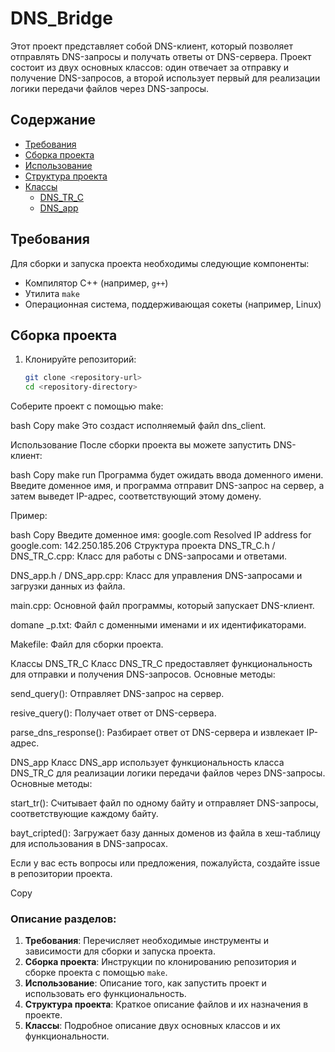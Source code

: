 # DNS_Bridge

Этот проект представляет собой DNS-клиент, который позволяет отправлять DNS-запросы и получать ответы от DNS-сервера. Проект состоит из двух основных классов: один отвечает за отправку и получение DNS-запросов, а второй использует первый для реализации логики передачи файлов через DNS-запросы.

## Содержание

- [Требования](#требования)
- [Сборка проекта](#сборка-проекта)
- [Использование](#использование)
- [Структура проекта](#структура-проекта)
- [Классы](#классы)
  - [DNS_TR_C](#dns_tr_c)
  - [DNS_app](#dns_app)


## Требования

Для сборки и запуска проекта необходимы следующие компоненты:

- Компилятор C++ (например, `g++`)
- Утилита `make`
- Операционная система, поддерживающая сокеты (например, Linux)

## Сборка проекта

1. Клонируйте репозиторий:

   ```bash
   git clone <repository-url>
   cd <repository-directory>
Соберите проект с помощью make:

bash
Copy
make
Это создаст исполняемый файл dns_client.

Использование
После сборки проекта вы можете запустить DNS-клиент:

bash
Copy
make run
Программа будет ожидать ввода доменного имени. Введите доменное имя, и программа отправит DNS-запрос на сервер, а затем выведет IP-адрес, соответствующий этому домену.

Пример:

bash
Copy
Введите доменное имя: google.com
Resolved IP address for google.com: 142.250.185.206
Структура проекта
DNS_TR_C.h / DNS_TR_C.cpp: Класс для работы с DNS-запросами и ответами.

DNS_app.h / DNS_app.cpp: Класс для управления DNS-запросами и загрузки данных из файла.

main.cpp: Основной файл программы, который запускает DNS-клиент.

domane _p.txt: Файл с доменными именами и их идентификаторами.

Makefile: Файл для сборки проекта.

Классы
DNS_TR_C
Класс DNS_TR_C предоставляет функциональность для отправки и получения DNS-запросов. Основные методы:

send_query(): Отправляет DNS-запрос на сервер.

resive_query(): Получает ответ от DNS-сервера.

parse_dns_response(): Разбирает ответ от DNS-сервера и извлекает IP-адрес.

DNS_app
Класс DNS_app использует функциональность класса DNS_TR_C для реализации логики передачи файлов через DNS-запросы. Основные методы:

start_tr(): Считывает файл по одному байту и отправляет DNS-запросы, соответствующие каждому байту.

bayt_cripted(): Загружает базу данных доменов из файла в хеш-таблицу для использования в DNS-запросах.


Если у вас есть вопросы или предложения, пожалуйста, создайте issue в репозитории проекта.

Copy

### Описание разделов:

1. **Требования**: Перечисляет необходимые инструменты и зависимости для сборки и запуска проекта.
2. **Сборка проекта**: Инструкции по клонированию репозитория и сборке проекта с помощью `make`.
3. **Использование**: Описание того, как запустить проект и использовать его функциональность.
4. **Структура проекта**: Краткое описание файлов и их назначения в проекте.
5. **Классы**: Подробное описание двух основных классов и их функциональности.

